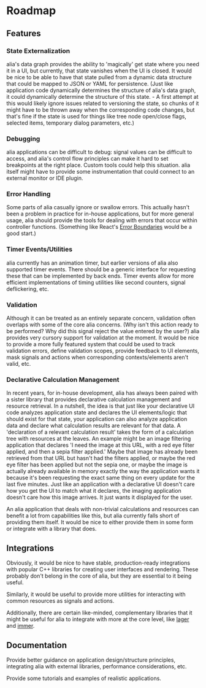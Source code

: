 Roadmap
=======

Features
--------

### State Externalization

alia's data graph provides the ability to 'magically' get state where you need
it in a UI, but currently, that state vanishes when the UI is closed. It would
be nice to be able to have that state pulled from a dynamic data structure that
could be mapped to JSON or YAML for persistence. (Just like application code
dynamically determines the structure of alia's data graph, it could dynamically
determine the structure of this state. - A first attempt at this would likely
ignore issues related to versioning the state, so chunks of it might have to be
thrown away when the corresponding code changes, but that's fine if the state is
used for things like tree node open/close flags, selected items, temporary
dialog parameters, etc.)

### Debugging

alia applications can be difficult to debug: signal values can be difficult to
access, and alia's control flow principles can make it hard to set breakpoints
at the right place. Custom tools could help this situation. alia itself might
have to provide some instrumentation that could connect to an external
monitor or IDE plugin.

### Error Handling

Some parts of alia casually ignore or swallow errors. This actually hasn't been
a problem in practice for in-house applications, but for more general usage,
alia should provide the tools for dealing with errors that occur within
controller functions. (Something like React's [Error
Boundaries](https://reactjs.org/docs/error-boundaries.html) would be a good
start.)

### Timer Events/Utilities

alia currently has an animation timer, but earlier versions of alia also
supported timer events. There should be a generic interface for requesting these
that can be implemented by back ends. Timer events allow for more efficient
implementations of timing utilities like second counters, signal deflickering,
etc.

### Validation

Although it can be treated as an entirely separate concern, validation often
overlaps with some of the core alia concerns. (Why isn't this action ready to be
performed? Why did this signal reject the value entered by the user?) alia
provides very cursory support for validation at the moment. It would be nice to
provide a more fully featured system that could be used to track validation
errors, define validation scopes, provide feedback to UI elements, mask signals
and actions when corresponding contexts/elements aren't valid, etc.

### Declarative Calculation Management

In recent years, for in-house development, alia has always been paired with a
sister library that provides declarative calculation management and resource
retrieval. In a nutshell, the idea is that just like your declarative UI code
analyzes application state and declares the UI elements/logic that should exist
for that state, your application can also analyze application data and declare
what calculation results are relevant for that data. A 'declaration of a
relevant calculation result' takes the form of a calculation tree with resources
at the leaves. An example might be an image filtering application that declares
'I need the image at this URL, with a red eye filter applied, and then a sepia
filter applied.' Maybe that image has already been retrieved from that URL but
hasn't had the filters applied, or maybe the red eye filter has been applied but
not the sepia one, or maybe the image is actually already available in memory
exactly the way the application wants it because it's been requesting the exact
same thing on every update for the last five minutes. Just like an application
with a declarative UI doesn't care how you get the UI to match what it declares,
the imaging application doesn't care how this image arrives. It just wants it
displayed for the user.

An alia application that deals with non-trivial calculations and resources can
benefit a lot from capabilities like this, but alia currently falls short of
providing them itself. It would be nice to either provide them in some form or
integrate with a library that does.

Integrations
------------

Obviously, it would be nice to have stable, production-ready integrations with
popular C++ libraries for creating user interfaces and rendering. These probably
don't belong in the core of alia, but they are essential to it being useful.

Similarly, it would be useful to provide more utilities for interacting with
common resources as signals and actions.

Additionally, there are certain like-minded, complementary libraries that it
might be useful for alia to integrate with more at the core level, like
[lager](https://sinusoid.es/lager/) and [immer](https://sinusoid.es/immer/).

Documentation
-------------

Provide better guidance on application design/structure principles, integrating
alia with external libraries, performance considerations, etc.

Provide some tutorials and examples of realistic applications.
